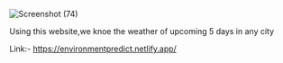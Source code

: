 ![Screenshot (74)](https://github.com/Snehp123/Weather-Forecasting/assets/130070085/f7b73870-f8d4-45c7-b343-a757d0282901)

Using this website,we knoe the weather of upcoming 5 days in any city

Link:- https://environmentpredict.netlify.app/
